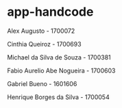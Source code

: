 # app-handcode

Alex Augusto - 1700072

Cinthia Queiroz - 1700693

Michael da Silva de Souza - 1700381

Fabio Aurelio Abe Nogueira - 1700603

Gabriel Bueno - 1601606

Henrique Borges da Silva - 1700054
